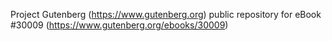 Project Gutenberg (https://www.gutenberg.org) public repository for eBook #30009 (https://www.gutenberg.org/ebooks/30009)
